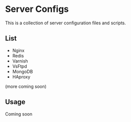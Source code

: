 # Server Configs

This is a collection of server configuration files and scripts.

## List

- Nginx
- Redis
- Varnish
- VsFtpd
- MongoDB
- HAproxy

(more coming soon)

## Usage

Coming soon